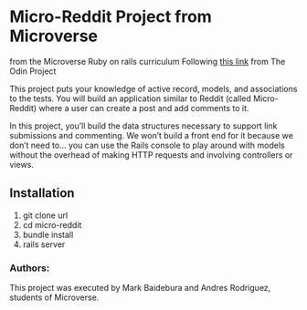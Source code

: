 # Micro-Reddit Project from Microverse
from the Microverse Ruby on rails curriculum
Following [this link](https://www.theodinproject.com/courses/ruby-on-rails/lessons/building-with-active-record-ruby-on-rails) from The Odin Project 

This project puts your knowledge of active record, models, and associations to the tests. You will build an application similar to Reddit (called Micro-Reddit) where a user can create a post and add comments to it.

In this project, you’ll build the data structures necessary to support link submissions and commenting. We won’t build a front end for it because we don’t need to… you can use the Rails console to play around with models without the overhead of making HTTP requests and involving controllers or views.

## Installation
1. git clone url
2. cd micro-reddit
3. bundle install
4. rails server

### Authors: 
This project was executed by Mark Baidebura and Andres Rodriguez,  students of Microverse.